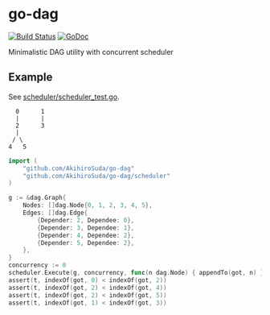 # go-dag

[![Build Status](https://travis-ci.org/AkihiroSuda/go-dag.svg)](https://travis-ci.org/AkihiroSuda/go-dag)
[![GoDoc](https://godoc.org/github.com/AkihiroSuda/go-dag?status.svg)](https://godoc.org/github.com/AkihiroSuda/go-dag)

Minimalistic DAG utility with concurrent scheduler

## Example

See [scheduler/scheduler_test.go](scheduler/scheduler_test.go).

```
  0      1
  |      |
  2      3
  |
 / \
4   5
```

```go
import (
    "github.com/AkihiroSuda/go-dag"
    "github.com/AkihiroSuda/go-dag/scheduler"
)

g := &dag.Graph{
	Nodes: []dag.Node{0, 1, 2, 3, 4, 5},
	Edges: []dag.Edge{
		{Depender: 2, Dependee: 0},
		{Depender: 3, Dependee: 1},
		{Depender: 4, Dependee: 2},
		{Depender: 5, Dependee: 2},
	},
}
concurrency := 0
scheduler.Execute(g, concurrency, func(n dag.Node) { appendTo(got, n) })
assert(t, indexOf(got, 0) < indexOf(got, 2))
assert(t, indexOf(got, 2) < indexOf(got, 4))
assert(t, indexOf(got, 2) < indexOf(got, 5))
assert(t, indexOf(got, 1) < indexOf(got, 3))
```
